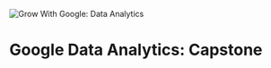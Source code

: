 ![Grow With Google: Data Analytics](https://www.google.com/url?sa=i&url=https%3A%2F%2Fgrow.google%2Fintl%2FALL_ca%2Fcertificates%2Fdata-analytics%2F&psig=AOvVaw0MiJrZ8uSDf8C8Ha-_JucY&ust=1687368316297000&source=images&cd=vfe&ved=0CBIQjhxqFwoTCKDP3Pqu0v8CFQAAAAAdAAAAABAE)

# Google Data Analytics: Capstone
